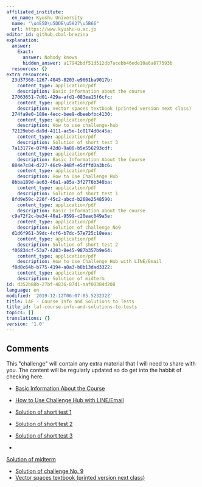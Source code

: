 ```yaml
---
affiliated_institute:
  en_name: Kyushu University
  name: "\u4E5D\u5DDE\u5927\u5B66"
  url: https://www.kyushu-u.ac.jp
editor_id: github.cbal-brezina
explanation:
  answer:
    Exact:
      answer: Nobody knows
      hidden_answer: a17942bdf51d512db7acebb46ede10a6a877593b
  resources: {}
extra_resources:
  23d37368-1267-4045-8203-e9661ba9017b:
    content_type: application/pdf
    description: Basic information about the course
  27063651-7d01-429a-afd1-083ea15f6cfc:
    content_type: application/pdf
    description: Vector spaces textbook (printed version next class)
  274fa9e0-188e-4ecc-bee9-dbeebfbc4130:
    content_type: application/pdf
    description: How to use challenge-hub
  72129ebd-da9d-4111-ac5e-1c8174d0c45a:
    content_type: application/pdf
    description: Solution of short test 3
  7a13177e-07f0-42d8-9a80-b5e556293cdf:
    content_type: application/pdf
    description: Basic Information About the Course
  884e7c84-d227-46c9-848f-e5dffd0a3bc6:
    content_type: application/pdf
    description: How to Use Challenge Hub
  8bba189d-ae63-46a1-a85a-3f2776b348ba:
    content_type: application/pdf
    description: Solution of short test 1
  8fd9e59c-226f-45c2-abcd-b268e2548590:
    content_type: application/pdf
    description: Basic information about the course
  c9a72f2c-be34-40a1-9599-c20eac849a5e:
    content_type: application/pdf
    description: Solution of challenge No9
  d1d6f961-39dc-4cf6-b7dc-57e725c18eea:
    content_type: application/pdf
    description: Solution of short test 2
  f06834cf-53a7-4283-8e45-987b357b9e64:
    content_type: application/pdf
    description: How to Use Challenge Hub with LINE/Email
  f8d8c64b-b775-4194-a8a3-b8b13dad3322:
    content_type: application/pdf
    description: Solution of midterm
id: d352b88b-27bf-4836-87d1-aaf00384d208
language: en
modified: '2019-12-12T06:07:05.523232Z'
title: LAF - Course Info and Solutions to Tests
title_id: laf-course-info-and-solutions-to-tests
topics: []
translations: {}
version: '1.0'
---
```


## Comments

This "challenge" will contain any extra material that I will need to share with you.
The content will be regularly updated so do get into the habbit of checking here.

- [Basic Information About the Course](/api/v0/teachers/github.cbal-brezina/resources/public/7a13177e-07f0-42d8-9a80-b5e556293cdf.pdf/7a13177e-07f0-42d8-9a80-b5e556293cdf.pdf)


- [How to Use Challenge Hub with LINE/Email](/api/v0/teachers/github.cbal-brezina/resources/public/f06834cf-53a7-4283-8e45-987b357b9e64.pdf/f06834cf-53a7-4283-8e45-987b357b9e64.pdf)


- [Solution of short test 1](/api/v0/teachers/github.cbal-brezina/resources/public/8bba189d-ae63-46a1-a85a-3f2776b348ba.pdf/8bba189d-ae63-46a1-a85a-3f2776b348ba.pdf)

- [Solution of short test 2](/api/v0/teachers/github.cbal-brezina/resources/public/d1d6f961-39dc-4cf6-b7dc-57e725c18eea.pdf/d1d6f961-39dc-4cf6-b7dc-57e725c18eea.pdf) 

- [Solution of short test 3](/api/v0/teachers/github.cbal-brezina/resources/public/72129ebd-da9d-4111-ac5e-1c8174d0c45a.pdf/72129ebd-da9d-4111-ac5e-1c8174d0c45a.pdf)
- 
[Solution of midterm](/api/v0/teachers/github.cbal-brezina/resources/public/f8d8c64b-b775-4194-a8a3-b8b13dad3322.pdf/f8d8c64b-b775-4194-a8a3-b8b13dad3322.pdf) 
- [Solution of challenge No. 9](/api/v0/teachers/github.cbal-brezina/resources/public/c9a72f2c-be34-40a1-9599-c20eac849a5e.pdf/c9a72f2c-be34-40a1-9599-c20eac849a5e.pdf)
- [Vector spaces textbook (printed version next class)](/api/v0/teachers/github.cbal-brezina/resources/public/27063651-7d01-429a-afd1-083ea15f6cfc.pdf/27063651-7d01-429a-afd1-083ea15f6cfc.pdf)

 

